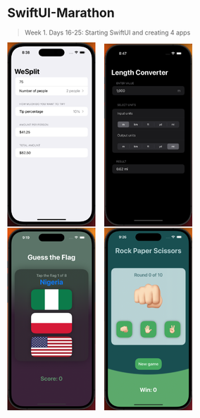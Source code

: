 # SwiftUI-Marathon

> Week 1. Days 16-25: Starting SwiftUI and creating 4 apps

<img src="https://github.com/glbrom/SwiftUI-Marathon/blob/573e8ef68207c94bf26ed4ce8bfbaa97a2d7c61c/Assets/Week%201/WeSplit.png" width="200">&nbsp;&nbsp;&nbsp;&nbsp;&nbsp;<img src="https://github.com/glbrom/SwiftUI-Marathon/blob/573e8ef68207c94bf26ed4ce8bfbaa97a2d7c61c/Assets/Week%201/Length%20Converter.png" width="200">&nbsp;&nbsp;&nbsp;&nbsp;&nbsp;<img src="https://github.com/glbrom/SwiftUI-Marathon/blob/573e8ef68207c94bf26ed4ce8bfbaa97a2d7c61c/Assets/Week%201/Guess%20the%20Flag.png" width="200">&nbsp;&nbsp;&nbsp;&nbsp;&nbsp;<img src="https://github.com/glbrom/SwiftUI-Marathon/blob/573e8ef68207c94bf26ed4ce8bfbaa97a2d7c61c/Assets/Week%201/PRS.png" width="200">



